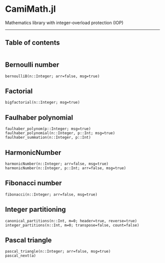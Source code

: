 # CamiMath.jl

Mathematics library with integer-overload protection (IOP)

---
## Table of contents

```@contents
```

## Bernoulli number

```@docs
bernoulliB(n::Integer; arr=false, msg=true)
```
## Factorial

```@docs
bigfactorial(n::Integer; msg=true)
```

## Faulhaber polynomial

```@docs
faulhaber_polynom(p::Integer; msg=true)
faulhaber_polynomial(n::Integer, p::Int; msg=true)
faulhaber_summation(n::Integer, p::Int)
```
## HarmonicNumber

```@docs
harmonicNumber(n::Integer; arr=false, msg=true)
harmonicNumber(n::Integer, p::Int; arr=false, msg=true)
```

## Fibonacci number

```@docs
fibonacci(n::Integer; arr=false, msg=true)
```

## Integer partitioning

```docs
canonical_partitions(n::Int, m=0; header=true, reverse=true)
integer_partitions(n::Int, m=0; transpose=false, count=false)
```

## Pascal triangle

```@docs
pascal_triangle(n::Integer; arr=false, msg=true)
pascal_next(a)
```